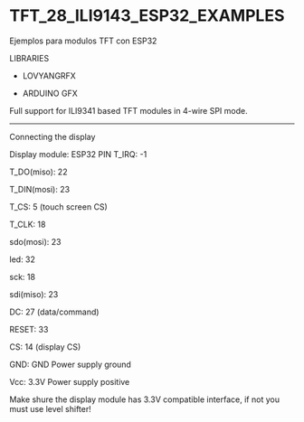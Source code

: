 # TFT_28_ILI9143_ESP32_EXAMPLES
Ejemplos para modulos TFT con ESP32

LIBRARIES

- LOVYANGRFX

- ARDUINO GFX


Full support for ILI9341 based TFT modules in 4-wire SPI mode. 

------------------------

Connecting the display

Display module: ESP32 PIN 
T_IRQ:          -1

T_DO(miso):     22

T_DIN(mosi):    23

T_CS:            5 (touch screen CS)

T_CLK:          18

sdo(mosi):      23

led:            32

sck:            18

sdi(miso):      23

DC:             27 (data/command)

RESET:          33

CS:             14 (display CS)

GND:	          GND	Power supply ground

Vcc:            3.3V	Power supply positive

Make shure the display module has 3.3V compatible interface, if not you must use level shifter!

